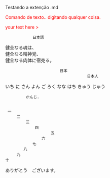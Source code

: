 Testando a extenção .md 

<span style="color: red;">Comando de texto.. digitando qualquer coisa.<br></span>

<span style="color:red;">your text here > </span>

                日本語
健全なる魂は、<br>健全なる精神党、<br>健全なる肉体に宿売る。<br>

                            日本
                                        日本人

いち
に
さん
よん
ご
ろく
なな
はち
きゅう
じゅう 


             かんじ. 

              
     一
         二
             三 
                 四
                        五
                    六
                七
            八
         九
    十
ありがとう　ございます。